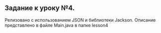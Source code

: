## Задание к уроку №4.

Релизовано с использованием JSON и библиотеки Jackson.
Описание представлено в файле Main.java в папке lesson4

